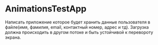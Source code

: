 # AnimationsTestApp
Написать приложение которое будет хранить данные пользователя в файле(имя, фамилия, email, контактный номер, адрес и тд). Загрузка должна происходить в другом потоке и быть устойчивой к перевороту экрана.
